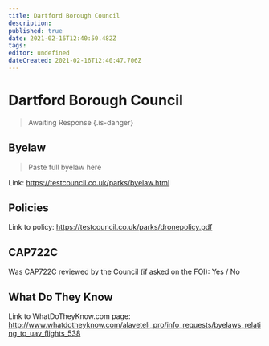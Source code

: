 ```yaml
---
title: Dartford Borough Council
description: 
published: true
date: 2021-02-16T12:40:50.482Z
tags: 
editor: undefined
dateCreated: 2021-02-16T12:40:47.706Z
---
```


# Dartford Borough Council
>  Awaiting Response
> {.is-danger}

## Byelaw
> Paste full byelaw here

Link:
https://testcouncil.co.uk/parks/byelaw.html

## Policies
Link to policy:
https://testcouncil.co.uk/parks/dronepolicy.pdf

## CAP722C

Was CAP722C reviewed by the Council (if asked on the FOI): Yes / No

## What Do They Know

Link to WhatDoTheyKnow.com page:
http://www.whatdotheyknow.com/alaveteli_pro/info_requests/byelaws_relating_to_uav_flights_538

